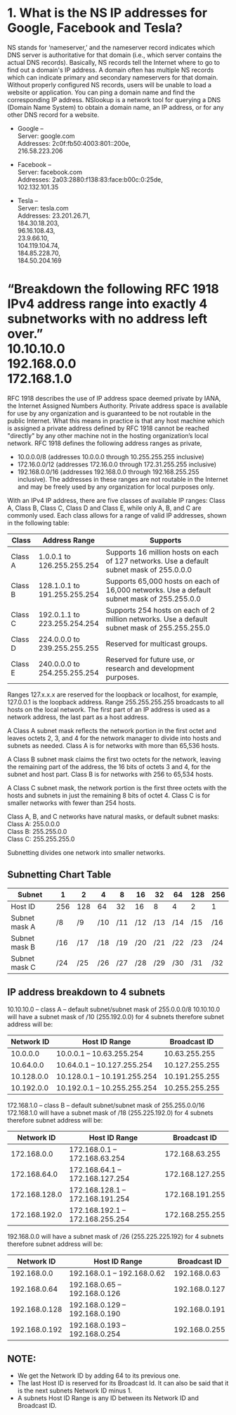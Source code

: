 # 1. What is the NS IP addresses for Google, Facebook and Tesla?

NS stands for ‘nameserver,’ and the nameserver record indicates which DNS server is authoritative for that domain (i.e., which server contains the actual DNS records). Basically, NS records tell the Internet where to go to find out a domain's IP address. A domain often has multiple NS records which can indicate primary and secondary nameservers for that domain. Without properly configured NS records, users will be unable to load a website or application.
You can ping a domain name and find the corresponding IP address.
NSlookup is a network tool for querying a DNS (Domain Name System) to obtain a domain name, an IP address, or for any other DNS record for a website.

* Google – </br>
Server: google.com </br>
Addresses: 2c0f:fb50:4003:801::200e, </br>
216.58.223.206

* Facebook – </br>
Server: facebook.com </br>
Addresses: 2a03:2880:f138:83:face:b00c:0:25de, </br>
102.132.101.35

* Tesla – </br>
Server: tesla.com </br>
Addresses: 23.201.26.71, </br>
184.30.18.203, </br>
96.16.108.43, </br>
23.9.66.10, </br>
104.119.104.74, </br>
184.85.228.70, </br>
184.50.204.169

# “Breakdown the following RFC 1918 IPv4 address range into exactly 4 subnetworks with no address left over.” </br> 10.10.10.0 </br> 192.168.0.0 </br> 172.168.1.0 </br>

RFC 1918 describes the use of IP address space deemed private by IANA, the Internet Assigned Numbers Authority. Private address space is available for use by any organization and is guaranteed to be not routable in the public Internet. What this means in practice is that any host machine which is assigned a private address defined by RFC 1918 cannot be reached "directly" by any other machine not in the hosting organization’s local network. RFC 1918 defines the following address ranges as private,

* 10.0.0.0/8 (addresses 10.0.0.0 through 10.255.255.255 inclusive)
* 172.16.0.0/12 (addresses 172.16.0.0 through 172.31.255.255 inclusive)
* 192.168.0.0/16 (addresses 192.168.0.0 through 192.168.255.255 inclusive). The addresses in these ranges are not routable in the Internet and may be freely used by any organization for local purposes only.

With an IPv4 IP address, there are five classes of available IP ranges: Class A, Class B, Class C, Class D and Class E, while only A, B, and C are commonly used. Each class allows for a range of valid IP addresses, shown in the following table:

| Class | Address Range | Supports |
| ----------- | ----------- | ------------ |
| Class A | 1.0.0.1 to </br> 126.255.255.254 | Supports 16 million hosts on each of 127 networks. Use a default subnet mask of 255.0.0.0|
| Class B | 128.1.0.1 to </br> 191.255.255.254 | Supports 65,000 hosts on each of 16,000 networks. Use a default subnet mask of 255.255.0.0 |
| Class C | 192.0.1.1 to </br> 223.255.254.254 | Supports 254 hosts on each of 2 million networks. Use a default subnet mask of 255.255.255.0 |
| Class D | 224.0.0.0 to </br> 239.255.255.255 | Reserved for multicast groups. |
| Class E | 240.0.0.0 to </br> 254.255.255.254 | Reserved for future use, or research and development purposes.

Ranges 127.x.x.x are reserved for the loopback or localhost, for example, 127.0.0.1 is the loopback address. Range 255.255.255.255 broadcasts to all hosts on the local network. The first part of an IP address is used as a network address, the last part as a host address. </br>

A Class A subnet mask reflects the network portion in the first octet and leaves octets 2, 3, and 4 for the network manager to divide into hosts and subnets as needed. Class A is for networks with more than 65,536 hosts.

A Class B subnet mask claims the first two octets for the network, leaving the remaining part of the address, the 16 bits of octets 3 and 4, for the subnet and host part. Class B is for networks with 256 to 65,534 hosts.

A Class C subnet mask, the network portion is the first three octets with the hosts and subnets in just the remaining 8 bits of octet 4. Class C is for smaller networks with fewer than 254 hosts.

Class A, B, and C networks have natural masks, or default subnet masks: </br>
Class A: 255.0.0.0</br>
Class B: 255.255.0.0</br>
Class C: 255.255.255.0</br>

Subnetting divides one network into smaller networks.

## Subnetting Chart Table

| Subnet | 1 |2 | 4 | 8 | 16 | 32 | 64 | 128 | 256|
| --- | ---- | --| ---| ---| --- | --- | --- | --- | --- |
| Host ID |256|128|64|32| 16 | 8 | 4 | 2 |1|
| Subnet mask A|/8|/9|/10|/11|/12|/13|/14|/15|/16|
| Subnet mask B|/16|/17|/18|/19|/20|/21|/22|/23|/24|
| Subnet mask C|/24|/25|/26|/27|/28|/29|/30|/31|/32|

## IP address breakdown to 4 subnets

10.10.10.0 – class A – default subnet/subnet mask of 255.0.0.0/8
10.10.10.0 will have a subnet mask of /10 (255.192.0.0) for 4 subnets therefore subnet address will be:

| Network ID | Host ID Range | Broadcast ID |
| ----------- | ----------- | ------------ | 
| 10.0.0.0  | 10.0.0.1 – 10.63.255.254| 10.63.255.255 |
| 10.64.0.0 | 10.64.0.1 – 10.127.255.254 | 10.127.255.255 |
| 10.128.0.0|10.128.0.1 – 10.191.255.254|10.191.255.255|
| 10.192.0.0|10.192.0.1 – 10.255.255.254|10.255.255.255|

172.168.1.0 – class B – default subnet/subnet mask of 255.255.0.0/16
172.168.1.0 will have a subnet mask of /18 (255.225.192.0) for 4 subnets therefore subnet address will be:

| Network ID | Host ID Range | Broadcast ID |
| ----------- | ----------- | ------------ | 
| 172.168.0.0 | 172.168.0.1 – 172.168.63.254| 172.168.63.255 |
| 172.168.64.0 | 172.168.64.1 – 172.168.127.254 | 172.168.127.255 |
| 172.168.128.0|172.168.128.1 – 172.168.191.254|172.168.191.255|
| 172.168.192.0|172.168.192.1 – 172.168.255.254|172.168.255.255|

192.168.0.0 will have a subnet mask of /26 (255.225.225.192) for 4 subnets therefore subnet address will be:

| Network ID | Host ID Range | Broadcast ID |
| ----------- | ----------- | ------------ | 
| 192.168.0.0 | 192.168.0.1 – 192.168.0.62| 192.168.0.63 |
| 192.168.0.64 | 192.168.0.65 – 192.168.0.126 | 192.168.0.127 |
| 192.168.0.128|192.168.0.129 – 192.168.0.190|192.168.0.191|
| 192.168.0.192|192.168.0.193 – 192.168.0.254|192.168.0.255|

## NOTE:
* We get the Network ID by adding 64 to its previous one.
* The last Host ID is reserved for its Broadcast Id. It can also be said that it is the next subnets Network ID minus 1.
* A subnets Host ID Range is any ID between its Network ID and Broadcast ID.